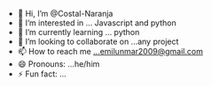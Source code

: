 - 👋 Hi, I’m @Costal-Naranja
- 👀 I’m interested in ... Javascript and python
- 🌱 I’m currently learning ... python
- 💞️ I’m looking to collaborate on ...any project
- 📫 How to reach me ...emilunmar2009@gmail.com
- 😄 Pronouns: ...he/him
- ⚡ Fun fact: ...

<!---
Costal-Naranja/Costal-Naranja is a ✨ special ✨ repository because its `README.md` (this file) appears on your GitHub profile.
You can click the Preview link to take a look at your changes.
--->
